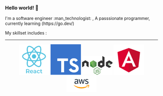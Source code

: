### Hello world! 👋

<p> I'm a software engineer :man_technologist: , A passsionate programmer, currently learning (https://go.dev/)


<p> My skillset includes :</p>

  ---  
  
<p align="center" > <a target="_blank" href="https://reactjs.org/"><img width="100px" alt="Reactjs" src="https://raw.githubusercontent.com/yashwanthkumarsuruneni/yashwanthkumarsuruneni/master/skills/react.png"></a>   
<a target="_blank" href="https://www.typescriptlang.org/"><img  width="100px" alt="TypeScript" src="https://raw.githubusercontent.com/yashwanthkumarsuruneni/yashwanthkumarsuruneni/master/skills/typescript.png"></a> 
<a target="_blank" href="https://nodejs.org/en/about/"><img width="100px" alt="Nodejs" src="https://raw.githubusercontent.com/yashwanthkumarsuruneni/yashwanthkumarsuruneni/master/skills/nodejs.png"></a> 
<a target="_blank" href="https://angular.io/"><img width="100px" alt="Angular" src="https://raw.githubusercontent.com/yashwanthkumarsuruneni/yashwanthkumarsuruneni/master/skills/angular.png"></a> 
<a target="_blank" href="https://aws.amazon.com/"><img width="100px" alt="AWS" src="https://raw.githubusercontent.com/yashwanthkumarsuruneni/yashwanthkumarsuruneni/master/skills/aws_logo.png"></a> </p>

